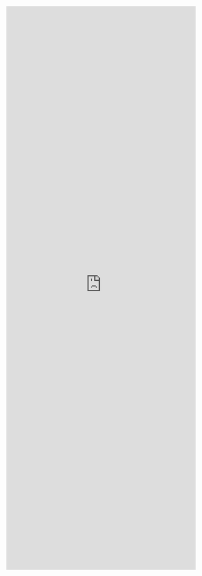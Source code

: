 <iframe 
    title='Icon Examples'
    src='https://fabricweb.z5.web.core.windows.net/pr-deploy-site/refs/pull/9333/merge/fabric-website-resources/dist/index.html#/examples/icon?docsExample=true'
    frameborder='no'
    height='1500'
    style='width: 100%;'
>